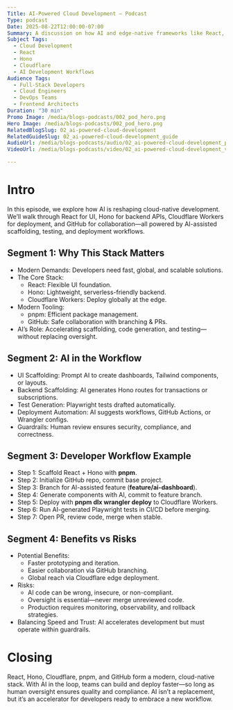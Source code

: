 ```yaml
---
Title: AI-Powered Cloud Development — Podcast
Type: podcast
Date: 2025-08-22T12:00:00-07:00
Summary: A discussion on how AI and edge-native frameworks like React, Hono, and Cloudflare speed up prototyping, improve resilience, and streamline secure deployments.
Subject Tags:
  - Cloud Development
  - React
  - Hono
  - Cloudflare
  - AI Development Workflows
Audience Tags:
  - Full-Stack Developers
  - Cloud Engineers
  - DevOps Teams
  - Frontend Architects
Duration: "30 min"
Promo Image: /media/blogs-podcasts/002_pod_hero.png
Hero Image: /media/blogs-podcasts/002_pod_hero.png
RelatedBlogSlug: 02_ai-powered-cloud-development
RelatedGuideSlug: 02_ai-powered-cloud-development_guide
AudioUrl: /media/blogs-podcasts/audio/02_ai-powered-cloud-development_pod.m4a
VideoUrl: /media/blogs-podcasts/video/02_ai-powered-cloud-development_video.mp4

---
```


# Intro

In this episode, we explore how AI is reshaping cloud-native development. We’ll walk through React for UI, Hono for backend APIs, Cloudflare Workers for deployment, and GitHub for collaboration—all powered by AI-assisted scaffolding, testing, and deployment workflows.

## Segment 1: Why This Stack Matters
- Modern Demands: Developers need fast, global, and scalable solutions.
- The Core Stack:
  - React: Flexible UI foundation.
  - Hono: Lightweight, serverless-friendly backend.
  - Cloudflare Workers: Deploy globally at the edge.
- Modern Tooling:
  - pnpm: Efficient package management.
  - GitHub: Safe collaboration with branching & PRs.
- AI’s Role: Accelerating scaffolding, code generation, and testing—without replacing oversight.

## Segment 2: AI in the Workflow
- UI Scaffolding: Prompt AI to create dashboards, Tailwind components, or layouts.
- Backend Scaffolding: AI generates Hono routes for transactions or subscriptions.
- Test Generation: Playwright tests drafted automatically.
- Deployment Automation: AI suggests workflows, GitHub Actions, or Wrangler configs.
- Guardrails: Human review ensures security, compliance, and correctness.

## Segment 3: Developer Workflow Example
- Step 1: Scaffold React + Hono with **pnpm**.
- Step 2: Initialize GitHub repo, commit base project.
- Step 3: Branch for AI-assisted feature (**feature/ai-dashboard**).
- Step 4: Generate components with AI, commit to feature branch.
- Step 5: Deploy with **pnpm dlx wrangler deploy** to Cloudflare Workers.
- Step 6: Run AI-generated Playwright tests in CI/CD before merging.
- Step 7: Open PR, review code, merge when stable.

## Segment 4: Benefits vs Risks
- Potential Benefits:
  - Faster prototyping and iteration.
  - Easier collaboration via GitHub branching.
  - Global reach via Cloudflare edge deployment.
- Risks:
  - AI code can be wrong, insecure, or non-compliant.
  - Oversight is essential—never merge unreviewed code.
  - Production requires monitoring, observability, and rollback strategies.
- Balancing Speed and Trust: AI accelerates development but must operate within guardrails.

# Closing

React, Hono, Cloudflare, pnpm, and GitHub form a modern, cloud-native stack. With AI in the loop, teams can build and deploy faster—so long as human oversight ensures quality and compliance. AI isn’t a replacement, but it’s an accelerator for developers ready to embrace a new workflow.